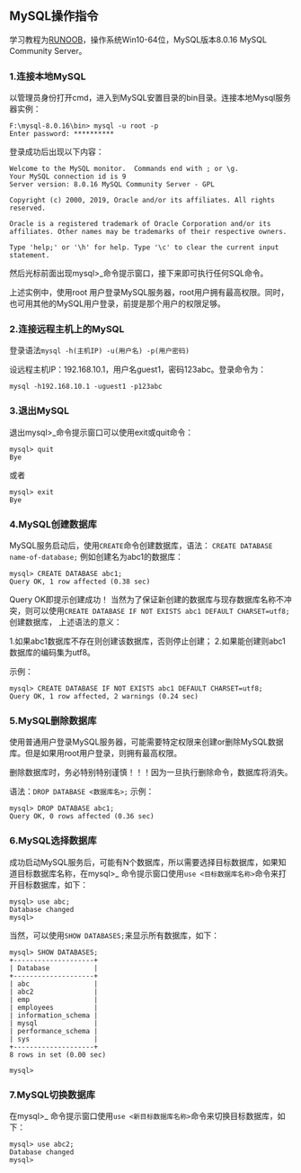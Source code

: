 ## MySQL操作指令
学习教程为[RUNOOB](https://www.runoob.com/mysql/mysql-connection.html)，操作系统Win10-64位，MySQL版本8.0.16 MySQL Community Server。

### 1.连接本地MySQL
以管理员身份打开cmd，进入到MySQL安置目录的bin目录。连接本地Mysql服务器实例：
```
F:\mysql-8.0.16\bin> mysql -u root -p
Enter password: **********
```
登录成功后出现以下内容：
```
Welcome to the MySQL monitor.  Commands end with ; or \g.
Your MySQL connection id is 9
Server version: 8.0.16 MySQL Community Server - GPL

Copyright (c) 2000, 2019, Oracle and/or its affiliates. All rights reserved.

Oracle is a registered trademark of Oracle Corporation and/or its
affiliates. Other names may be trademarks of their respective owners.

Type 'help;' or '\h' for help. Type '\c' to clear the current input statement.
```
然后光标前面出现mysql>_命令提示窗口，接下来即可执行任何SQL命令。

上述实例中，使用root 用户登录MySQL服务器，root用户拥有最高权限。同时，也可用其他的MySQL用户登录，前提是那个用户的权限足够。

### 2.连接远程主机上的MySQL
登录语法```mysql -h(主机IP) -u(用户名) -p(用户密码)```

设远程主机IP：192.168.10.1，用户名guest1，密码123abc。登录命令为：

```mysql -h192.168.10.1 -uguest1 -p123abc```

### 3.退出MySQL

退出mysql>_命令提示窗口可以使用exit或quit命令：
```
mysql> quit
Bye
```
或者
```
mysql> exit
Bye
```

### 4.MySQL创建数据库
MySQL服务启动后，使用```CREATE```命令创建数据库，语法：
```CREATE DATABASE name-of-database;```
例如创建名为abc1的数据库：
```
mysql> CREATE DATABASE abc1;
Query OK, 1 row affected (0.38 sec)
```
Query OK即提示创建成功！
当然为了保证新创建的数据库与现存数据库名称不冲突，则可以使用```CREATE DATABASE IF NOT EXISTS abc1 DEFAULT CHARSET=utf8;```创建数据库，
上述语法的意义：

1.如果abc1数据库不存在则创建该数据库，否则停止创建；
2.如果能创建则abc1数据库的编码集为utf8。

示例：
```
mysql> CREATE DATABASE IF NOT EXISTS abc1 DEFAULT CHARSET=utf8;
Query OK, 1 row affected, 2 warnings (0.24 sec)
```

### 5.MySQL删除数据库
使用普通用户登录MySQL服务器，可能需要特定权限来创建or删除MySQL数据库。但是如果用root用户登录，则拥有最高权限。

删除数据库时，务必特别特别谨慎！！！因为一旦执行删除命令，数据库将消失。

语法：```DROP DATABASE <数据库名>;```
示例：
```
mysql> DROP DATABASE abc1;
Query OK, 0 rows affected (0.36 sec)
```

### 6.MySQL选择数据库
成功启动MySQL服务后，可能有N个数据库，所以需要选择目标数据库，如果知道目标数据库名称，在mysql>_ 命令提示窗口使用```use <目标数据库名称>```命令来打开目标数据库，如下：
```
mysql> use abc;
Database changed
mysql>
```

当然，可以使用```SHOW DATABASES;```来显示所有数据库，如下：
```
mysql> SHOW DATABASES;
+--------------------+
| Database           |
+--------------------+
| abc                |
| abc2               |
| emp                |
| employees          |
| information_schema |
| mysql              |
| performance_schema |
| sys                |
+--------------------+
8 rows in set (0.00 sec)

mysql>
```

### 7.MySQL切换数据库
在mysql>_ 命令提示窗口使用```use <新目标数据库名称>```命令来切换目标数据库，如下：
```
mysql> use abc2;
Database changed
mysql>
```

